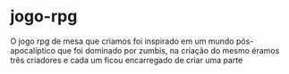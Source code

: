 # jogo-rpg
O jogo rpg de mesa que criamos foi inspirado em um mundo pós-apocalíptico que foi dominado por zumbis, na criação do mesmo éramos três criadores e cada um ficou encarregado de criar uma parte  
